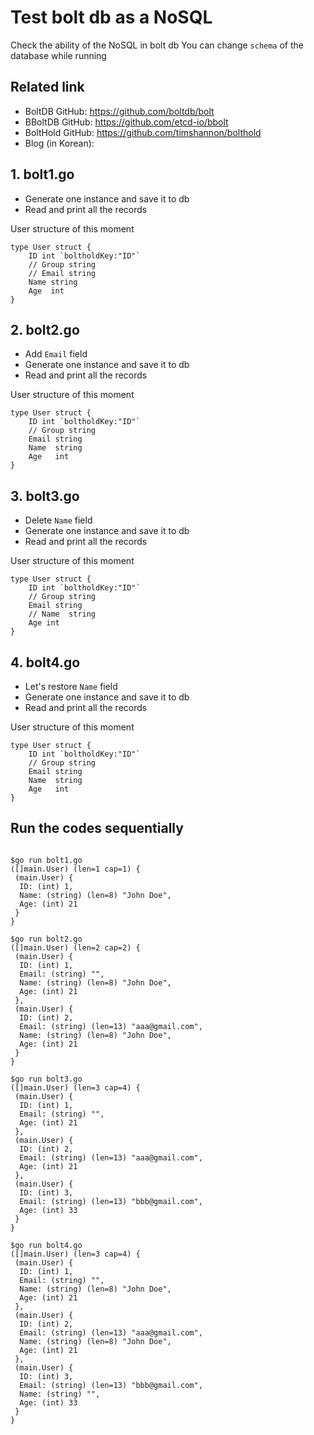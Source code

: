 # Test bolt db as a NoSQL

Check the ability of the NoSQL in bolt db
You can change `schema` of the database while running

## Related link

- BoltDB GitHub: https://github.com/boltdb/bolt
- BBoltDB GitHub: https://github.com/etcd-io/bbolt
- BoltHold GitHub: https://github.com/timshannon/bolthold
- Blog (in Korean):

## 1. bolt1.go

- Generate one instance and save it to db
- Read and print all the records

User structure of this moment

```
type User struct {
	ID int `boltholdKey:"ID"`
	// Group string
	// Email string
	Name string
	Age  int
}
```

## 2. bolt2.go

- Add `Email` field
- Generate one instance and save it to db
- Read and print all the records

User structure of this moment

```
type User struct {
	ID int `boltholdKey:"ID"`
	// Group string
	Email string
	Name  string
	Age   int
}
```

## 3. bolt3.go

- Delete `Name` field
- Generate one instance and save it to db
- Read and print all the records

User structure of this moment

```
type User struct {
	ID int `boltholdKey:"ID"`
	// Group string
	Email string
	// Name  string
	Age int
}
```

## 4. bolt4.go

- Let's restore `Name` field
- Generate one instance and save it to db
- Read and print all the records

User structure of this moment

```
type User struct {
	ID int `boltholdKey:"ID"`
	// Group string
	Email string
	Name  string
	Age   int
}
```

## Run the codes sequentially

```

$go run bolt1.go
([]main.User) (len=1 cap=1) {
 (main.User) {
  ID: (int) 1,
  Name: (string) (len=8) "John Doe",
  Age: (int) 21
 }
}

$go run bolt2.go
([]main.User) (len=2 cap=2) {
 (main.User) {
  ID: (int) 1,
  Email: (string) "",
  Name: (string) (len=8) "John Doe",
  Age: (int) 21
 },
 (main.User) {
  ID: (int) 2,
  Email: (string) (len=13) "aaa@gmail.com",
  Name: (string) (len=8) "John Doe",
  Age: (int) 21
 }
}

$go run bolt3.go
([]main.User) (len=3 cap=4) {
 (main.User) {
  ID: (int) 1,
  Email: (string) "",
  Age: (int) 21
 },
 (main.User) {
  ID: (int) 2,
  Email: (string) (len=13) "aaa@gmail.com",
  Age: (int) 21
 },
 (main.User) {
  ID: (int) 3,
  Email: (string) (len=13) "bbb@gmail.com",
  Age: (int) 33
 }
}

$go run bolt4.go
([]main.User) (len=3 cap=4) {
 (main.User) {
  ID: (int) 1,
  Email: (string) "",
  Name: (string) (len=8) "John Doe",
  Age: (int) 21
 },
 (main.User) {
  ID: (int) 2,
  Email: (string) (len=13) "aaa@gmail.com",
  Name: (string) (len=8) "John Doe",
  Age: (int) 21
 },
 (main.User) {
  ID: (int) 3,
  Email: (string) (len=13) "bbb@gmail.com",
  Name: (string) "",
  Age: (int) 33
 }
}
```
